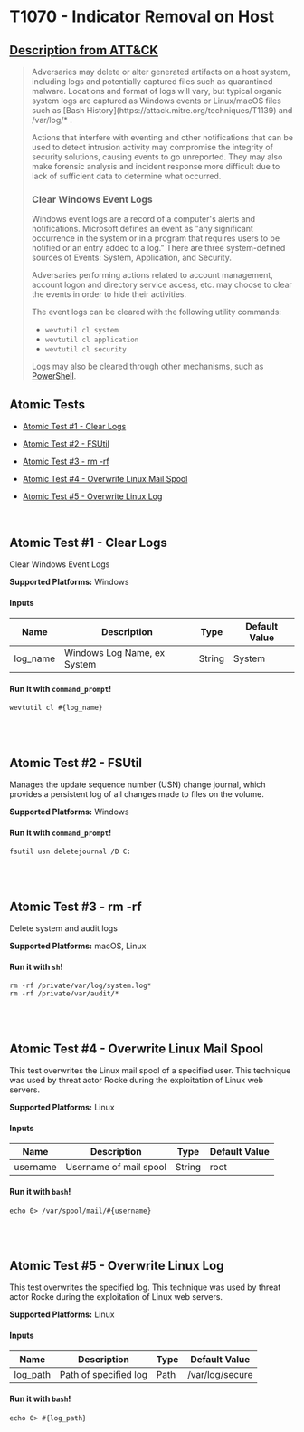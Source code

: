 # T1070 - Indicator Removal on Host
## [Description from ATT&CK](https://attack.mitre.org/wiki/Technique/T1070)
<blockquote>Adversaries may delete or alter generated artifacts on a host system, including logs and potentially captured files such as quarantined malware. Locations and format of logs will vary, but typical organic system logs are captured as Windows events or Linux/macOS files such as [Bash History](https://attack.mitre.org/techniques/T1139) and /var/log/* .

Actions that interfere with eventing and other notifications that can be used to detect intrusion activity may compromise the integrity of security solutions, causing events to go unreported. They may also make forensic analysis and incident response more difficult due to lack of sufficient data to determine what occurred.

### Clear Windows Event Logs

Windows event logs are a record of a computer's alerts and notifications. Microsoft defines an event as "any significant occurrence in the system or in a program that requires users to be notified or an entry added to a log." There are three system-defined sources of Events: System, Application, and Security.
 
Adversaries performing actions related to account management, account logon and directory service access, etc. may choose to clear the events in order to hide their activities.

The event logs can be cleared with the following utility commands:

* <code>wevtutil cl system</code>
* <code>wevtutil cl application</code>
* <code>wevtutil cl security</code>

Logs may also be cleared through other mechanisms, such as [PowerShell](https://attack.mitre.org/techniques/T1086).</blockquote>

## Atomic Tests

- [Atomic Test #1 - Clear Logs](#atomic-test-1---clear-logs)

- [Atomic Test #2 - FSUtil](#atomic-test-2---fsutil)

- [Atomic Test #3 - rm -rf](#atomic-test-3---rm--rf)

- [Atomic Test #4 - Overwrite Linux Mail Spool](#atomic-test-4---overwrite-linux-mail-spool)

- [Atomic Test #5 - Overwrite Linux Log](#atomic-test-5---overwrite-linux-log)


<br/>

## Atomic Test #1 - Clear Logs
Clear Windows Event Logs

**Supported Platforms:** Windows


#### Inputs
| Name | Description | Type | Default Value | 
|------|-------------|------|---------------|
| log_name | Windows Log Name, ex System | String | System|

#### Run it with `command_prompt`!
```
wevtutil cl #{log_name}
```
<br/>
<br/>

## Atomic Test #2 - FSUtil
Manages the update sequence number (USN) change journal, which provides a persistent log of all changes made to files on the volume.

**Supported Platforms:** Windows


#### Run it with `command_prompt`!
```
fsutil usn deletejournal /D C:
```
<br/>
<br/>

## Atomic Test #3 - rm -rf
Delete system and audit logs

**Supported Platforms:** macOS, Linux


#### Run it with `sh`!
```
rm -rf /private/var/log/system.log*
rm -rf /private/var/audit/*
```
<br/>
<br/>

## Atomic Test #4 - Overwrite Linux Mail Spool
This test overwrites the Linux mail spool of a specified user. This technique was used by threat actor Rocke during the exploitation of Linux web servers.

**Supported Platforms:** Linux


#### Inputs
| Name | Description | Type | Default Value | 
|------|-------------|------|---------------|
| username | Username of mail spool | String | root|

#### Run it with `bash`!
```
echo 0> /var/spool/mail/#{username}
```
<br/>
<br/>

## Atomic Test #5 - Overwrite Linux Log
This test overwrites the specified log. This technique was used by threat actor Rocke during the exploitation of Linux web servers.

**Supported Platforms:** Linux


#### Inputs
| Name | Description | Type | Default Value | 
|------|-------------|------|---------------|
| log_path | Path of specified log | Path | /var/log/secure|

#### Run it with `bash`!
```
echo 0> #{log_path}
```
<br/>
